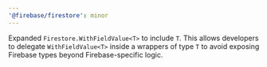 ```yaml
---
'@firebase/firestore': minor
---
```


Expanded `Firestore.WithFieldValue<T>` to include `T`. This allows developers to delegate `WithFieldValue<T>` inside a wrappers of type `T` to avoid exposing Firebase types beyond Firebase-specific logic.
